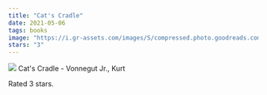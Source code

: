 ```yaml
---
title: "Cat's Cradle"
date: 2021-05-06
tags: books
image: "https://i.gr-assets.com/images/S/compressed.photo.goodreads.com/books/1339987922l/11828537._SY75_.jpg"
stars: "3"
---
```


<div class="letterboxd-movie-data-content">
    <img src="https://i.gr-assets.com/images/S/compressed.photo.goodreads.com/books/1339987922l/11828537._SY75_.jpg">
    Cat's Cradle - Vonnegut Jr., Kurt
    <p>Rated 3 stars.<p>
    <div class="float-clear"></div>
    </div>
